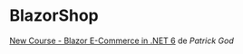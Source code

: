 # BlazorShop

[New Course - Blazor E-Commerce in .NET 6](https://www.youtube.com/watch?v=d8LObmppBdw) de *Patrick God*